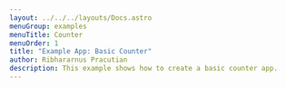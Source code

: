 ```yaml
---
layout: ../../../layouts/Docs.astro
menuGroup: examples
menuTitle: Counter
menuOrder: 1
title: "Example App: Basic Counter"
author: Ribhararnus Pracutian
description: This example shows how to create a basic counter app.
---
```


<csb-viewer id="example-app-counter-gcd6vg" height="100vh"></csb-viewer>
